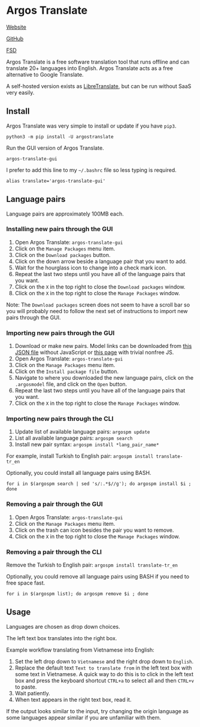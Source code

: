 # Argos Translate

[Website](https://www.argosopentech.com/)

[GitHub](https://github.com/argosopentech/argos-translate)

[FSD](https://directory.fsf.org/wiki/Argos_Translate)

Argos Translate is a free software translation tool that runs offline and can translate 20+ languages into English.  Argos Translate acts as a free alternative to Google Translate.

A self-hosted version exists as [LibreTranslate](https://directory.fsf.org/wiki/LibreTranslate), but can be run without SaaS very easily.

## Install

Argos Translate was very simple to install or update if you have `pip3`.

    python3 -m pip install -U argostranslate

Run the GUI version of Argos Translate.

    argos-translate-gui

I prefer to add this line to my `~/.bashrc` file so less typing is required.

    alias translate='argos-translate-gui'

## Language pairs

Language pairs are approximately 100MB each.

### Installing new pairs through the GUI

1. Open Argos Translate: `argos-translate-gui`
1. Click on the `Manage Packages` menu item.
1. Click on the `Download packages` button.
1. Click on the down arrow beside a language pair that you want to add.
1. Wait for the hourglass icon to change into a check mark icon.
1. Repeat the last two steps until you have all of the language pairs that you want.
1. Click on the `X` in the top right to close the `Download packages` window.
1. Click on the `X` in the top right to close the `Manage Packages` window.

Note: The `Download packages` screen does not seem to have a scroll bar so you will probably need to follow the next set of instructions to import new pairs through the GUI.

### Importing new pairs through the GUI

1. Download or make new pairs.  Model links can be downloaded from [this JSON file](https://raw.githubusercontent.com/argosopentech/argospm-index/main/index.json) without JavaScript or [this page](https://www.argosopentech.com/argospm/index/) with trivial nonfree JS.
1. Open Argos Translate: `argos-translate-gui`
1. Click on the `Manage Packages` menu item.
1. Click on the `Install package file` button.
1. Navigate to where you downloaded the new language pairs, click on the `.argosmodel` file, and click on the `Open` button.
1. Repeat the last two steps until you have all of the language pairs that you want.
1. Click on the `X` in the top right to close the `Manage Packages` window.

### Importing new pairs through the CLI

1. Update list of available language pairs: `argospm update`
1. List all available language pairs: `argospm search`
1. Install new pair syntax: `argospm install *lang_pair_name*`

For example, install Turkish to English pair: `argospm install translate-tr_en`

Optionally, you could install all language pairs using BASH.

    for i in $(argospm search | sed 's/:.*$//g'); do argospm install $i ; done

### Removing a pair through the GUI

1. Open Argos Translate: `argos-translate-gui`
1. Click on the `Manage Packages` menu item.
1. Click on the trash can icon besides the pair you want to remove.
1. Click on the `X` in the top right to close the `Manage Packages` window.

### Removing a pair through the CLI

Remove the Turkish to English pair: `argospm install translate-tr_en`

Optionally, you could remove all language pairs using BASH if you need to free space fast.

    for i in $(argospm list); do argospm remove $i ; done

## Usage

Languages are chosen as drop down choices.

The left text box translates into the right box.

Example workflow translating from Vietnamese into English:

1. Set the left drop down to `Vietnamese` and the right drop down to `English`.
1. Replace the default text `Text to translate from` in the left text box with some text in Vietnamese.  A quick way to do this is to click in the left text box and press the keyboard shortcut `CTRL+a` to select all and then `CTRL+v` to paste.
1. Wait patiently.
1. When text appears in the right text box, read it.

If the output looks similar to the input, try changing the origin language as some languages appear similar if you are unfamiliar with them.
